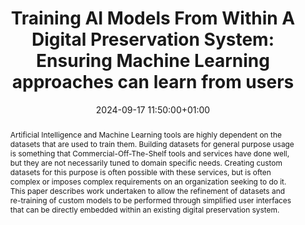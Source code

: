 ---
abstract: 'Artificial Intelligence and Machine Learning tools are highly dependent
  on the datasets that are used to train them. Building datasets for general purpose
  usage is something that Commercial-Off-The-Shelf tools and services have done well,
  but they are not necessarily tuned to domain specific needs. Creating custom datasets
  for this purpose is often possible with these services, but is often complex or
  imposes complex requirements on an organization seeking to do it.

  This paper describes work undertaken to allow the refinement of datasets and re-training
  of custom models to be performed through simplified user interfaces that can be
  directly embedded within an existing digital preservation system.'
creators:
- Jack O'Sullivan
date: 2024-09-17 11:50:00+01:00
document_url: https://doi.org/10.21428/5676bf2d.a272edc7
grand_parent: iPRES
institutions: []
keywords:
- information technology for dp
- from document to data
landing_page_url: https://ipres2024.pubpub.org/pub/bbnr76d6/
language: eng
layout: publication
license: Creative Commons Attribution 4.0 (CC-BY-4.0)
notes_url: https://docs.google.com/document/d/1q7uNrEVGePdeRV2G9qDrO4AfNgIr2YY_xpKU99e61Yo/edit#heading=h.aar4tupij1po
parent: iPRES 2024
publication_type: paper
size: null
slides_url: https://zenodo.org/records/13754318
source_name: iPRES
stream_url: https://www.archief.vlaanderen.be/archief/records/dossiers/5acb210228ce4315ae650812d056a482329eb83ed2dc42398a51505dc153be81/documents/33b18535dd5843ffb8f79c836fadf7895bec43f73c7f4e4682ff38249050ad85
title: 'Training AI Models From Within A Digital Preservation System: Ensuring Machine
  Learning approaches can learn from users'
year: 2024
---
